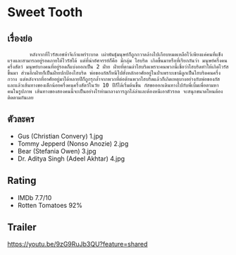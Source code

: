 # Sweet Tooth

## เรื่องย่อ
           หลังจากที่ไวรัสเอชห้าจีเก้าแพร่ระบาด เผ่าพันธุ์มนุษย์ก็ถูกกวาดล้างไปเกือบหมดเหลือไว้เพียงแค่คนที่แข็งแรงและสามารถอยู่รอดภายใต้ไวรัสได้ แต่ที่น่าอัศจรรย์ก็คือ มีกลุ่ม ไฮบริด เกิดขึ้นมาหรือที่เรียกกันว่า มนุษย์ครึ่งคนครึ่งสัตว์ มนุษย์บางคนที่อยู่รอดก็แบ่งออกเป็น 2 ฝ่าย ฝ่ายที่ตามล่าไฮบริดเพราะคนพวกนี้เชื่อว่าไฮบริดทำให้เกิดไวรัสขึ้นมา ส่วนอีกฝ่ายก็เป็นฝ่ายปกป้องไฮบริด พ่อของกัสก็หนีไปตั้งหลักอาศัยอยู่ในป่าเพราะเขามีลูกเป็นไฮบริดคนครึ่งกวาง แต่หลังจากที่อาศัยอยู่มาได้หลายปีก็ถูกรุกล้ำจากพวกที่ต่อต้านพวกไฮบริดแล้วก็เกิดเหตุบางอย่างกับพ่อของกัส และแล้วเส้นทางของเด็กน้อยครึ่งคนครึ่งสัตว์ในวัย 10 ปีก็ได้เริ่มต้นขึ้น กัสขอออกเดินทางไปกับพี่เบิ้มเพื่อตามหาคนในรูปภาพ เส้นทางของสองคนนี้จะเป็นอย่างไรท่ามกลางการถูกไล่ล่าและต้องหนีเอาตัวรอด จะสนุกขนาดไหนต้องติดตามกันเลย




## ตัวละคร
- Gus (Christian Convery) 1.jpg
- Tommy Jepperd (Nonso Anozie) 2.jpg
- Bear (Stefania Owen) 3.jpg
- Dr. Aditya Singh (Adeel Akhtar) 4.jpg

## Rating
- IMDb 7.7/10
- Rotten Tomatoes 92%

## Trailer
https://youtu.be/9zG9RuJb3QU?feature=shared